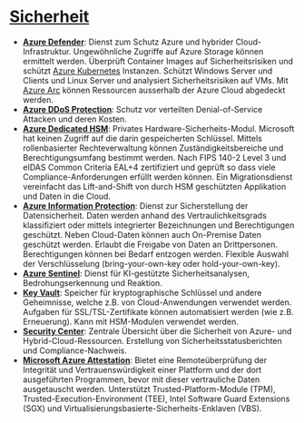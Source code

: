# [Sicherheit]

* **[Azure Defender]**: Dienst zum Schutz Azure und hybrider
    Cloud-Infrastruktur. Ungewöhnliche Zugriffe auf Azure Storage können
    ermittelt werden. Überprüft Container Images auf Sicherheitsrisiken und
    schützt [Azure Kubernetes](/container.md#AKS) Instanzen. Schützt Windows
    Server und Clients und Linux Server und analysiert Sicherheitsrisiken auf
    VMs. Mit [Azure Arc](/hybrid-multicloud.md#arc) können Ressourcen
    ausserhalb der Azure Cloud abgedeckt werden.
* **[Azure DDoS Protection]**: Schutz vor verteilten Denial-of-Service Attacken
    und deren Kosten.
* **[Azure Dedicated HSM]**: Privates Hardware-Sicherheits-Modul. Microsoft hat
    keinen Zugriff auf die darin gespeicherten Schlüssel. Mittels
    rollenbasierter Rechteverwaltung können Zuständigkeitsbereiche und
    Berechtigungsumfang bestimmt werden. Nach FIPS 140-2 Level 3 und eIDAS
    Common Criteria EAL+4 zertifiziert und geprüft so dass viele
    Compliance-Anforderungen erfüllt werden können. Ein Migrationsdienst
    vereinfacht das Lift-and-Shift von durch HSM geschützten Applikation und
    Daten in die Cloud.
* **[Azure Information Protection]**: Dienst zur Sicherstellung der
    Datensicherheit. Daten werden anhand des Vertraulichkeitsgrads
    klassifiziert oder mittels integrierter Bezeichnungen und Berechtigungen
    geschützt. Neben Cloud-Daten können auch On-Premise Daten geschützt
    werden. Erlaubt die Freigabe von Daten an Drittpersonen. Berechtigungen
    können bei Bedarf entzogen werden. Flexible Auswahl der Verschlüsselung
    (bring-your-own-key oder hold-your-own-key).
* **[Azure Sentinel]**<a name="sentinel"></a>: Dienst für KI-gestützte
    Sicherheitsanalysen, Bedrohungserkennung und Reaktion.
* **[Key Vault]**: Speicher für kryptographische Schlüssel und andere
    Geheimnisse, welche z.B. von Cloud-Anwendungen verwendet werden. Aufgaben
    für SSL/TSL-Zertifikate können automatisiert werden (wie z.B.
    Erneuerung). Kann mit HSM-Modulen verwendet werden.
* **[Security Center]**: Zentrale Übersicht über die Sicherheit von Azure- und
    Hybrid-Cloud-Ressourcen. Erstellung von Sicherheitsstatusberichten und
    Compliance-Nachweis.
* **[Microsoft Azure Attestation]**: Bietet eine Remoteüberprüfung der
    Integrität und Vertrauenswürdigkeit einer Plattform und der dort
    ausgeführten Programmen, bevor mit dieser vertrauliche Daten ausgetauscht
    werden. Unterstützt Trusted-Platform-Module (TPM),
    Trusted-Execution-Environment (TEE), Intel Software Guard Extensions
    (SGX) und Virtualisierungsbasierte-Sicherheits-Enklaven (VBS).

[Sicherheit]: https://azure.microsoft.com/de-de/services/#security
[Azure Defender]: https://azure.microsoft.com/de-de/services/azure-defender/
[Azure DDoS Protection]: https://azure.microsoft.com/de-de/services/ddos-protection/
[Azure Dedicated HSM]: https://azure.microsoft.com/de-de/services/azure-dedicated-hsm/
[Azure Information Protection]: https://azure.microsoft.com/de-de/services/information-protection/
[Azure Sentinel]: https://azure.microsoft.com/de-de/services/azure-sentinel/
[Key Vault]: https://azure.microsoft.com/de-de/services/key-vault/
[Security Center]: https://azure.microsoft.com/de-de/services/security-center/
[Microsoft Azure Attestation]: https://azure.microsoft.com/de-de/services/azure-attestation/
